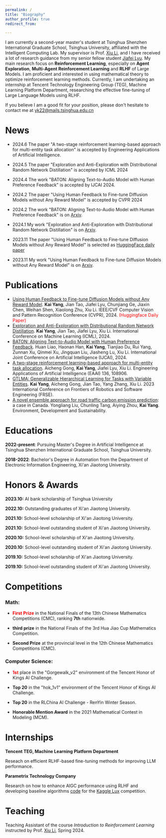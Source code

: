 ```yaml
---
permalink: /
title: "Biography"
author_profile: true
redirect_from: 

---
```


I am currently a second-year master's student at Tsinghua Shenzhen International Graduate School, Tsinghua University, affiliated with the Intelligent Computing Lab. My supervisor is Prof. [Xiu Li](https://scholar.google.com/citations?user=Xrh1OIUAAAAJ&hl=en), and I have received a lot of research guidance from my senior fellow student [Jiafei Lyu](https://dmksjfl.github.io/). My main research focus on **Reinforcement Learning**, especially on **Agent Exploration**, **Multi-Agent Reinforcement Learning** and **RLHF** of Large Models. I am proficient and interested in using mathematical theory to optimize reinforcement learning methods. Currently, I am undertaking an internship at Tencent Technology Engineering Group (TEG), Machine Learning Platform Department, researching the effective fine-tuning of Large Language Models using RLHF.

If you believe I am a good fit for your position, please don't hesitate to contact me at [yk22@mails.tsinghua.edu.cn](mailto:yk22@mails.tsinghua.edu.cn)

News
=====
- 2024.6 The paper "A two-stage reinforcement learning-based approach for multi-entity task allocation" is accepted by Engineering Applications of Artificial Intelligence.

- 2024.5 The paper "Exploration and Anti-Exploration with Distributional Random Network Distillation" is accepted by ICML 2024

- 2024.4 The work "BATON: Aligning Text-to-Audio Model with Human Preference Feedback" is accepted by IJCAI 2024.

- 2024.2 The paper "Using Human Feedback to Fine-tune Diffusion Models without Any Reward Model" is accepted by CVPR 2024

- 2024.2 The work "BATON: Aligning Text-to-Audio Model with Human Preference Feedback" is on [Arxiv](https://arxiv.org/abs/2402.00744).

- 2024.1 My work "Exploration and Anti-Exploration with Distributional Random Network Distillation" is on [Arxiv](https://arxiv.org/abs/2401.09750).

- 2023.11 The paper "Using Human Feedback to Fine-tune Diffusion Models without Any Reward Model" is selected as [HuggingFace daily paper](https://huggingface.co/papers/2311.13231)

- 2023.11 My work "Using Human Feedback to Fine-tune Diffusion Models without Any Reward Model" is on [Arxiv](https://arxiv.org/abs/2311.13231).

Publications
======
- [Using Human Feedback to Fine-tune Diffusion Models without Any Reward Model]([https://arxiv.org/abs/2311.13231](https://openaccess.thecvf.com/content/CVPR2024/html/Yang_Using_Human_Feedback_to_Fine-tune_Diffusion_Models_without_Any_Reward_CVPR_2024_paper.html)). **Kai Yang**, Jian Tao, Jiafei Lyu, Chunjiang Ge, Jiaxin Chen, Weihan Shen, Xiaolong Zhu, Xiu Li. IEEE/CVF Computer Vision and Pattern Recognition Conference (CVPR), 2024. <font color="red">(Huggingface Daily Paper)</font>
- [Exploration and Anti-Exploration with Distributional Random Network Distillation](https://arxiv.org/abs/2401.09750). **Kai Yang**, Jian Tao, Jiafei Lyu, Xiu Li. International Conference on Machine Learning (ICML), 2024.
- [BATON: Aligning Text-to-Audio Model with Human Preference Feedback](https://arxiv.org/abs/2402.00744). Huan Liao, Haonan Han, **Kai Yang**, Tianjiao Du, Rui Yang, Zunnan Xu, Qinmei Xu, Jingquan Liu, Jiasheng Lu, Xiu Li. International Joint Conference on Artificial Intelligence (IJCAI), 2024.
- [A two-stage reinforcement learning-based approach for multi-entity task allocation](https://www.sciencedirect.com/science/article/abs/pii/S0952197624010649). Aicheng Gong, **Kai Yang**, Jiafei Lyu, Xiu Li. Engineering Applications of Artificial Intelligence (EAAI) 136, 108906.
- [GTLMA: Generalizable Hierarchical Learning for Tasks with Variable Entities](). **Kai Yang**, Aicheng Gong, Jian Tao, Yang Zhang, Xiu Li. 2023 International Conference on Frontiers of Robotics and Software Engineering (FRSE).
- [A novel ensemble approach for road traffic carbon emission prediction](https://link.springer.com/article/10.1007/s10668-024-04561-1): a case in Canada. Yongliang Liu, Chunling Tang, Aiying Zhou, **Kai Yang**. Environment, Development and Sustainability.
  
Educations
======

**2022-present**: Pursuing Master's Degree in Artificial Intelligence at Tsinghua Shenzhen International Graduate School, Tsinghua University.

**2018-2022**: Bachelor's Degree in Automation from the Department of Electronic Information Engineering, Xi'an Jiaotong University.

Honors & Awards
======
**2023.10:** AI bank scholarship of Tsinghua University

**2022.10:** Outstanding graduates of Xi'an Jiaotong University.

**2021.10:** School-level scholarship of Xi'an Jiaotong University.

**2021.10:** School-level outstanding student of Xi'an Jiaotong University.

**2020.10:** School-level scholarship of Xi'an Jiaotong University.

**2020.10:** School-level outstanding student of Xi'an Jiaotong University.

**2019.10:** School-level scholarship of Xi'an Jiaotong University.

**2019.10:** School-level outstanding student of Xi'an Jiaotong University.

Competitions
======

### Math:

- **<font color="red">First Prize</font>** in the National Finals of the 13th Chinese Mathematics Competitions (CMC), ranking **7th** nationwide.

- **third prize** in the National Finals of the 3rd Hua Jiao Cup Mathematics Competition.

- **Second Prize** at the provincial level in the 12th Chinese Mathematics Competitions (CMC).


### Computer Science:

- **<font color="red">1st</font>** place in the "Gorgewalk_v2" environment of the Tencent Honor of Kings AI Challenge.

- **Top 20** in the "hok_1v1" environment of the Tencent Honor of Kings AI Challenge.

- **Top 20** in the RLChina AI Challenge - RenYin Winter Season.

- **Honorable Mention Award** in the 2021 Mathematical Contest in Modeling (MCM).

Internships
======
**Tencent TEG, Machine Learning Platform Department**

Reseach on efficient RLHF-based fine-tuning methods for improving LLM performance.

**Parametrix Technology Company**

Research on how to enhance AIGC performance using RLHF and developing baseline algorithms [code](https://github.com/RoboEden/Luxai-s2-Baseline?tab=readme-ov-file) for the [Kaggle Lux](https://www.kaggle.com/competitions/lux-ai-season-2-neurips-stage-2) competition.

Teaching
====
Teaching Assistant of the course *Introduction to Reinforcement Learning* instructed by Prof. [Xiu Li](https://scholar.google.com/citations?user=Xrh1OIUAAAAJ&hl=en), Spring 2024.

<script type="text/javascript" src="//rf.revolvermaps.com/0/0/8.js?i=581m307h0ja&amp;m=7&amp;c=ff00ff&amp;cr1=ffffff&amp;f=arial&amp;l=33" async="async"></script>
